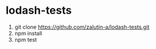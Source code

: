 # lodash-tests

1. git clone https://github.com/zalutin-a/lodash-tests.git
2. npm install
3. npm test 